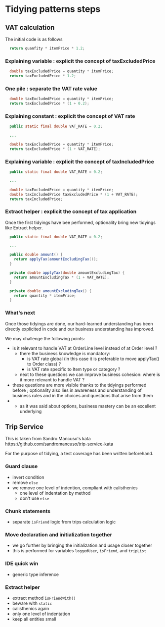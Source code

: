 # Tidying patterns steps

## VAT calculation

The initial code is as follows

```java
  return quanfity * itemPrice * 1.2;
```

### Explaining variable : explicit the concept of taxExcludedPrice

```java
  double taxExcludedPrice = quantity * itemPrice;
  return taxExcludedPrice * 1.2;
```

### One pile : separate the VAT rate value

```java
  double taxExcludedPrice = quantity * itemPrice;
  return taxExcludedPrice * (1 + 0.2);
```

### Explaining constant : explicit the concept of VAT rate

```java
  public static final double VAT_RATE = 0.2;

  ...

  double taxExcludedPrice = quantity * itemPrice;
  return taxExcludedPrice * (1 + VAT_RATE);
```

### Explaining variable : explicit the concept of taxIncludedPrice

```java
  public static final double VAT_RATE = 0.2;

  ...

  double taxExcludedPrice = quantity * itemPrice;
  double taxIncludedPrice taxExcludedPrice * (1 + VAT_RATE);
  return taxIncludedPrice;
```

### Extract helper : explicit the concept of tax application

Once the first tidyings have bee performed, optionality bring new tidyings like Extract helper.

```java
  public static final double VAT_RATE = 0.2;

  ...

  public double amount() {
    return applyTax(amountExcludingTax());
  }

  private double applyTax(double amountExcludingTax) {
    return amountExcludingTax * (1 + VAT_RATE);
  }

  private double amountExcludingTax() {
    return quantity * itemPrice;
  }
```

### What's next

Once those tidyings are done, our hard-learned understanding has been directly explicited in code and our business understanding has improved.
  
We may challenge the following points:
- is it relevant to handle VAT at OrderLine level instead of at Order level ?
  - there the business knowledge is mandatory: 
    - is VAT rate global (in this case it is preferable to move applyTax() to Order class) ?
    - is VAT rate specific to Item type or category ?
  - next to these questions we can improve business cohesion: where is it more relevant to handle VAT ?
- these questions are more visible thanks to the tidyings performed before ; optionality also lies in awareness and understanding of business rules and in the choices and questions that arise from them
- - as it was said about options, business mastery can be an excellent underlying
 
## Trip Service

This is taken from Sandro Mancuso's kata https://github.com/sandromancuso/trip-service-kata

For the purpose of tidying, a test coverage has been written beforehand.

### Guard clause

- invert condition
- remove `else`
- we remove one level of indention, compliant with calisthenics
  - one level of indentation by method
  - don't use `else`

### Chunk statements

- separate `isFriend` logic from trips calculation logic

### Move declaration and initialization together

- we go further by bringing the initialization and usage closer together
- this is performed for variables `loggedUser`, `isFriend`, and `tripList`

### IDE quick win

- generic type inference

### Extract helper

- extract method `isFriendWith()`
- beware with `static`
- calisthenics again
-   only one level of indentation
-   keep all entities small


